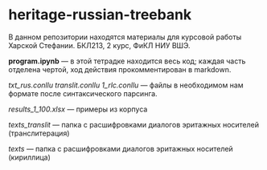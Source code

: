 # heritage-russian-treebank

В данном репозитории находятся материалы для курсовой работы Харской Стефании. БКЛ213, 2 курс, ФиКЛ НИУ ВШЭ.

**program.ipynb** — в этой тетрадке находится весь код; каждая часть отделена чертой, ход действия прокомментирован в markdown.

*txt_rus.conllu translit.conllu 1_rlc.conllu* — файлы в необходимом нам формате после синтаксического парсинга.

*results_1_100.xlsx* — примеры из корпуса

*texts_translit* — папка с расшифровками диалогов эритажных носителей (транслитерация)

*texts* — папка с расшифровками диалогов эритажных носителей (кириллица)
